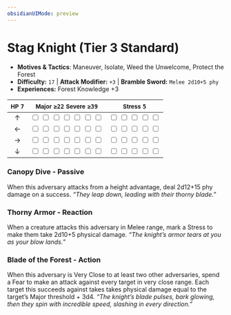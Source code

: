 ```yaml
---
obsidianUIMode: preview
---
```

# Stag Knight (Tier 3 Standard)

- **Motives & Tactics**: Maneuver, Isolate, Weed the Unwelcome, Protect the Forest
- **Difficulty:** `17` | **Attack Modifier:** `+3` | **Bramble Sword:** `Melee 2d10+5 phy`
- **Experiences:** Forest Knowledge +3

| <small>HP</small> `7` | <small>Major</small> `≥22` <small>Severe</small> `≥39` | <small>Stress</small> `5` |
|:-:|:-:|:-:|
| ↑ |  <input type="checkbox" unchecked id="439ed16a"> <input type="checkbox" unchecked id="1062b72d"> <input type="checkbox" unchecked id="16e2a0fc"> <input type="checkbox" unchecked id="057d7f8a"> <input type="checkbox" unchecked id="24d22d71"> <input type="checkbox" unchecked id="632a4895"> <input type="checkbox" unchecked id="2b087c4a"> |  <input type="checkbox" unchecked id="e07295d7"> <input type="checkbox" unchecked id="f94c3273"> <input type="checkbox" unchecked id="9f373092"> <input type="checkbox" unchecked id="95a4fde6"> <input type="checkbox" unchecked id="3f52b103"> |
| ← |  <input type="checkbox" unchecked id="4d788d2c"> <input type="checkbox" unchecked id="26ec65c1"> <input type="checkbox" unchecked id="ce1e6058"> <input type="checkbox" unchecked id="015f6a0b"> <input type="checkbox" unchecked id="fa7611d5"> <input type="checkbox" unchecked id="9fb3b58a"> <input type="checkbox" unchecked id="43b32c0e"> |  <input type="checkbox" unchecked id="97710885"> <input type="checkbox" unchecked id="757e361f"> <input type="checkbox" unchecked id="da7bddb2"> <input type="checkbox" unchecked id="ce17cb41"> <input type="checkbox" unchecked id="2271682d"> |
| → |  <input type="checkbox" unchecked id="6730c78e"> <input type="checkbox" unchecked id="df8e32b9"> <input type="checkbox" unchecked id="6610361b"> <input type="checkbox" unchecked id="74fbcc42"> <input type="checkbox" unchecked id="8d6ead54"> <input type="checkbox" unchecked id="63908233"> <input type="checkbox" unchecked id="3de97bb1"> |  <input type="checkbox" unchecked id="085ea38c"> <input type="checkbox" unchecked id="21ef50af"> <input type="checkbox" unchecked id="69aba350"> <input type="checkbox" unchecked id="b1bd4c03"> <input type="checkbox" unchecked id="a2b0a943"> |
| ↓ |  <input type="checkbox" unchecked id="9f3737be"> <input type="checkbox" unchecked id="3c26d751"> <input type="checkbox" unchecked id="27144ecc"> <input type="checkbox" unchecked id="26ec3d0a"> <input type="checkbox" unchecked id="b05c2f1a"> <input type="checkbox" unchecked id="29489bdd"> <input type="checkbox" unchecked id="caeead0e"> |  <input type="checkbox" unchecked id="e524a9ac"> <input type="checkbox" unchecked id="edab1a6e"> <input type="checkbox" unchecked id="3fa6879c"> <input type="checkbox" unchecked id="1268f205"> <input type="checkbox" unchecked id="0cf43eaa"> |

### Canopy Dive - Passive

When this adversary attacks from a height advantage, deal 2d12+15 phy damage on a success. *“They leap down, leading with their thorny blade.”*

### Thorny Armor - Reaction

When a creature attacks this adversary in Melee range, mark a Stress to make them take 2d10+5 physical damage. *“The knight’s armor tears at you as your blow lands.”*

### Blade of the Forest - Action

When this adversary is Very Close to at least two other adversaries, spend a Fear to make an attack against every target in very close range. Each target this succeeds against takes takes physical damage equal to the target’s Major threshold + 3d4. *“The knight’s blade pulses, bark glowing, then they spin with incredible speed, slashing in every direction.”*